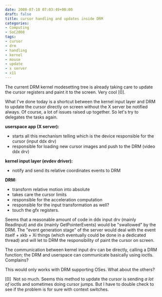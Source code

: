 ```yaml
---
date: 2008-07-10 07:03:49+00:00
draft: false
title: cursor handling and updates inside DRM
categories:
- Computing
- SoC2008
tags:
- cursor
- drm
- handling
- kernel
- mouse
- update
- x server
- x11
---
```


The current DRM kernel modesetting tree is already taking care to update the cursor registers and paint it to the screen. Very cool [0].

What I've done today is a shortcut between the kernel input layer and DRM to update the cursor directly on screen without the X server be notified always. Of course, a lot of issues raised up together. So let's try to delegates the tasks again.

**userspace app (X server):**
- starts all this mechanism telling which is the device responsible for the cursor (input ddx drv)
- responsible for loading new cursor images and push to the DRM (video ddx drv)

**kernel input layer (evdev driver):**
- notify and send its relative coordinates events to DRM

**DRM:**
- transform relative motion into absolute
- takes care the cursor limits
- responsible for the acceleration computation
- responsible for the input transformation as well?
- touch the gfx registers.

Seems that a reasonable amount of code in ddx input drv (mainly ReadInput) and dix (mainly GetPointerEvents) would be "swallowed" by the DRM. The "event generation stage" of the server would deal with the event itself + xkb + Xi things (which eventually could be done in a dedicated thread) and will let to DRM the responsibility of paint the cursor on screen.

The communication between kernel input drv can be directly, calling a DRM function; the DRM and userspace can communicate basically using ioctls. Complains?

This would only works with DRM supporting OSes. What about the others?

[0]  Not so much. Seems this method to update the cursor is sending _a lot of_ ioctls and sometimes doing cursor jumps. But I have to double check to see if the problem is for sure with context switches.
